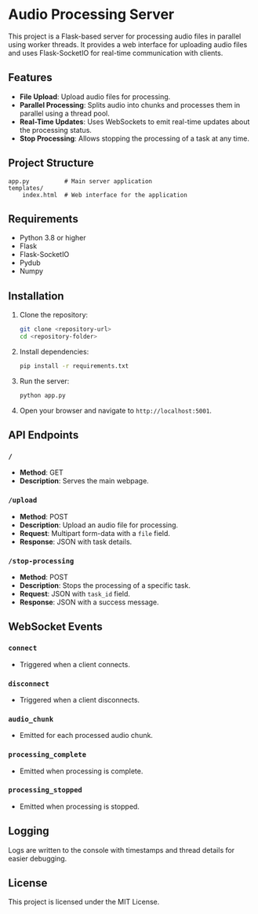 # Audio Processing Server

This project is a Flask-based server for processing audio files in parallel using worker threads. It provides a web interface for uploading audio files and uses Flask-SocketIO for real-time communication with clients.

## Features

- **File Upload**: Upload audio files for processing.
- **Parallel Processing**: Splits audio into chunks and processes them in parallel using a thread pool.
- **Real-Time Updates**: Uses WebSockets to emit real-time updates about the processing status.
- **Stop Processing**: Allows stopping the processing of a task at any time.

## Project Structure

```
app.py          # Main server application
templates/
    index.html  # Web interface for the application
```

## Requirements

- Python 3.8 or higher
- Flask
- Flask-SocketIO
- Pydub
- Numpy

## Installation

1. Clone the repository:
   ```bash
   git clone <repository-url>
   cd <repository-folder>
   ```

2. Install dependencies:
   ```bash
   pip install -r requirements.txt
   ```

3. Run the server:
   ```bash
   python app.py
   ```

4. Open your browser and navigate to `http://localhost:5001`.

## API Endpoints

### `/`
- **Method**: GET
- **Description**: Serves the main webpage.

### `/upload`
- **Method**: POST
- **Description**: Upload an audio file for processing.
- **Request**: Multipart form-data with a `file` field.
- **Response**: JSON with task details.

### `/stop-processing`
- **Method**: POST
- **Description**: Stops the processing of a specific task.
- **Request**: JSON with `task_id` field.
- **Response**: JSON with a success message.

## WebSocket Events

### `connect`
- Triggered when a client connects.

### `disconnect`
- Triggered when a client disconnects.

### `audio_chunk`
- Emitted for each processed audio chunk.

### `processing_complete`
- Emitted when processing is complete.

### `processing_stopped`
- Emitted when processing is stopped.

## Logging

Logs are written to the console with timestamps and thread details for easier debugging.

## License

This project is licensed under the MIT License.